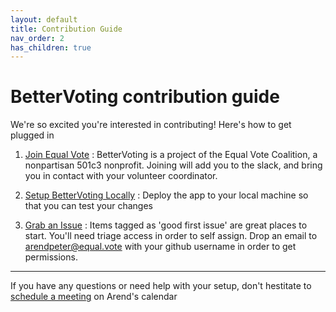```yaml
---
layout: default
title: Contribution Guide
nav_order: 2
has_children: true
---
```


# BetterVoting contribution guide

We're so excited you're interested in contributing! Here's how to get plugged in

1. [Join Equal Vote](https://equal.vote/join) : BetterVoting is a project of the Equal Vote Coalition, a nonpartisan 501c3 nonprofit. Joining will add you to the slack, and bring you in contact with your volunteer coordinator. 

1. [Setup BetterVoting Locally](contributions/1_local_setup.html) : Deploy the app to your local machine so that you can test your changes

1. [Grab an Issue](https://github.com/Equal-Vote/star-server/issues) : Items tagged as 'good first issue' are great places to start. You'll need triage access in order to self assign. Drop an email to arendpeter@equal.vote with your github username in order to get permissions.

---

If you have any questions or need help with your setup, don't hestitate to [schedule a meeting](starvoting.org/meeting) on Arend's calendar